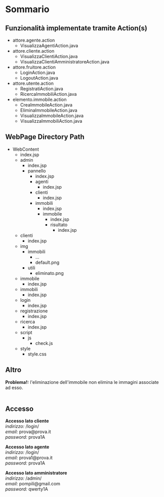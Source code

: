 <h1>Sommario</h1>

<h2>Funzionalità implementate tramite Action(s)</h2>
<ul>
  <li>attore.agente.action
    <ul>
      <li>VisualizzaAgentiAction.java</li>
    </ul>
  </li>
  <li>attore.cliente.action
    <ul>
      <li>VisualizzaClientiAction.java</li>
      <li>VisualizzaClientiAmministratoreAction.java</li>
    </ul>
  </li>
  <li>attore.fruitore.action
    <ul>
      <li>LoginAction.java</li>
      <li>LogoutAction.java</li>
    </ul>
  </li>
  <li>attore.utente.action
    <ul>
      <li>RegistratiAction.java</li>
      <li>RicercaImmobiliAction.java</li>
    </ul>
  </li>
  <li>elemento.immobile.action
    <ul>
      <li>CreaImmobileAction.java</li>
      <li>EliminaImmobileAction.java</li>
      <li>VisualizzaImmobileAction.java</li>
      <li>VisualizzaImmobiliAction.java</li>
    </ul>
  </li>
</ul>

<h2>WebPage Directory Path</h2>
<ul>
  <li>WebContent
    <ul>
      <li>index.jsp</li>
      <li>admin
        <ul>
          <li>index.jsp</li>
          <li>pannello
            <ul>
              <li>index.jsp</li>
              <li>agenti
                <ul>
                  <li>index.jsp</li>
                </ul>
              </li>
              <li>clienti
                <ul>
                  <li>index.jsp</li>
                </ul>
              </li>
              <li>immobili
                <ul>
                  <li>index.jsp</li>
                  <li>immobile
                    <ul>
                      <li>index.jsp</li>
                      <li>risultato
                        <ul>
                          <li>index.jsp</li>
                        </ul>
                      </li>
                    </ul>
                  </li>
                </ul>
              </li>
            </ul>
          </li>
        </ul>
      </li>
      <li>clienti
        <ul>
          <li>index.jsp</li>
        </ul>
      </li>
      <li>img
        <ul>
          <li>immobili
            <ul>
              <li>...</li>
              <li>default.png</li>
            </ul>
          </li>
          <li>utili
            <ul>
              <li>eliminato.png</li>
            </ul>
          </li>
        </ul>
      </li>
      <li>immobile
        <ul>
          <li>index.jsp</li>
        </ul>
      </li>
      <li>immobili
        <ul>
          <li>index.jsp</li>
        </ul>
      </li>
      <li>login
        <ul>
          <li>index.jsp</li>
        </ul>
      </li>
      <li>registrazione
        <ul>
          <li>index.jsp</li>
        </ul>
      </li>
      <li>ricerca
        <ul>
          <li>index.jsp</li>
        </ul>
      </li>
      <li>script
        <ul>
          <li>js
            <ul>
              <li>check.js</li>
            </ul>
          </li>
        </ul>
      </li>
      <li>style
        <ul>
          <li>style.css</li>
        </ul>
      </li>
    </ul>
  </li>
</ul>
      

<h2>Altro</h2>
<b>Problema!:</b> l'eliminazione dell'immobile non elimina le immagini associate ad esso.<br><br>
<h2>Accesso</h2>
<p>
  <b>Accesso lato cliente</b><br>
    <em>indirizzo:</em> /login/<br>
    <em>email:</em> prova@prova.it<br>
    <em>password:</em> prova1A
</p>
<p>
  <b>Accesso lato agente</b><br>
    <em>indirizzo:</em> /login/<br>
    <em>email:</em> prova1@prova.it<br>
    <em>password:</em> prova1A
</p>
<p>
  <b>Accesso lato amministratore</b><br>
    <em>indirizzo:</em> /admin/<br>
    <em>email:</em> pompili@gmail.com<br>
    <em>password:</em> qwerty1A
</p>
